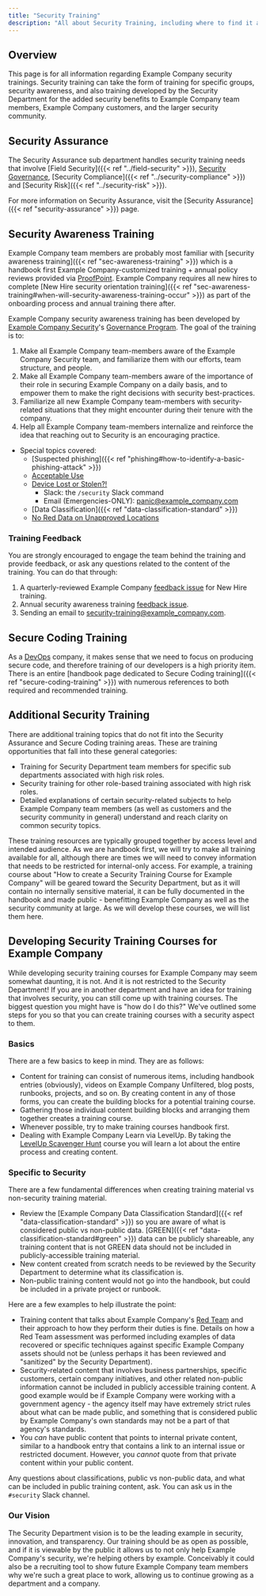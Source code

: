 ```yaml
---
title: "Security Training"
description: "All about Security Training, including where to find it and how to create it."
---
```


<link rel="stylesheet" type="text/css" href="/stylesheets/biztech.css" />

## Overview

This page is for all information regarding Example Company security trainings. Security training can take the form of training for specific groups, security awareness, and also training developed by the Security Department for the added security benefits to Example Company team members, Example Company customers, and the larger security community.

## Security Assurance

The Security Assurance sub department handles security training needs that involve [Field Security]({{< ref "../field-security" >}}), [Security Governance](_index.md), [Security Compliance]({{< ref "../security-compliance" >}}) and [Security Risk]({{< ref "../security-risk" >}}).

For more information on Security Assurance, visit the [Security Assurance]({{< ref "security-assurance" >}}) page.

## Security Awareness Training

Example Company team members are probably most familiar with [security awareness training]({{< ref "sec-awareness-training" >}}) which is a handbook first Example Company-customized training + annual policy reviews provided via [ProofPoint](https://example_company.ws01-securityeducation.com/). Example Company requires all new hires to complete [New Hire security orientation training]({{< ref "sec-awareness-training#when-will-security-awareness-training-occur" >}}) as part of the onboarding process and annual training there after.

Example Company security awareness training has been developed by [Example Company Security](/handbook/security/)'s [Governance Program](_index.md). The goal of the training is to:

1. Make all Example Company team-members aware of the Example Company Security team, and familiarize them with our efforts, team structure, and people.
1. Make all Example Company team-members aware of the importance of their role in securing Example Company on a daily basis, and to empower them to make the right decisions with security best-practices.
1. Familiarize all new Example Company team-members with security-related situations that they might encounter during their tenure with the company.
1. Help all Example Company team-members internalize and reinforce the idea that reaching out to Security is an encouraging practice.

- Special topics covered:
  - [Suspected phishing]({{< ref "phishing#how-to-identify-a-basic-phishing-attack" >}})
  - [Acceptable Use](/handbook/people-group/acceptable-use-policy/)
  - [Device Lost or Stolen?!](/handbook/security#reporting-an-incident)
    - Slack: the `/security` Slack command
    - Email (Emergencies-ONLY): panic@example_company.com
  - [Data Classification]({{< ref "data-classification-standard" >}})
  - [No Red Data on Unapproved Locations](/handbook/people-group/acceptable-use-policy/#security-and-proprietary-information)

### Training Feedback

You are strongly encouraged to engage the team behind the training and provide feedback, or ask any questions related to the content of the training. You can do that through:

1. A quarterly-reviewed Example Company [feedback issue](https://example_company.com/example_company-com/gl-security/security-assurance/governance/security-awareness-training/security-awareness-training-program/-/issues/13) for New Hire training.
1. Annual security awareness training [feedback issue](https://example_company.com/example_company-com/gl-security/security-assurance/governance/security-awareness-training/security-awareness-training-program/-/issues/16).
1. Sending an email to security-training@example_company.com.

## Secure Coding Training

As a [DevOps](https://about.example_company.com/topics/devops/) company, it makes sense that we need to focus on producing secure code, and therefore training of our developers is a high priority item. There is an entire [handbook page dedicated to Secure Coding training]({{< ref "secure-coding-training" >}}) with numerous references to both required and recommended training.

## Additional Security Training

There are additional training topics that do not fit into the Security Assurance and Secure Coding training areas. These are training opportunities that fall into these general categories:

- Training for Security Department team members for specific sub departments associated with high risk roles.
- Security training for other role-based training associated with high risk roles.
- Detailed explanations of certain security-related subjects to help Example Company team members (as well as customers and the security community in general) understand and reach clarity on common security topics.

These training resources are typically grouped together by access level and intended audience. As we are handbook first, we will try to make all training available for all, although there are times we will need to convey information that needs to be restricted for internal-only access. For example, a training course about "How to create a Security Training Course for Example Company" will be geared toward the Security Department, but as it will contain no internally sensitive material, it can be fully documented in the handbook and made public - benefitting Example Company as well as the security community at large. As we will develop these courses, we will list them here.

## Developing Security Training Courses for Example Company

While developing security training courses for Example Company may seem somewhat daunting, it is not. And it is not restricted to the Security Department! If you are in another department and have an idea for training that involves security, you can still come up with training courses. The biggest question you might have is "how do I do this?" We've outlined some steps for you so that you can create training courses with a security aspect to them.

### Basics

There are a few basics to keep in mind. They are as follows:

- Content for training can consist of numerous items, including handbook entries (obviously), videos on Example Company Unfiltered, blog posts, runbooks, projects, and so on. By creating content in any of those forms, you can create the building blocks for a potential training course.
- Gathering those individual content building blocks and arranging them together creates a training course.
- Whenever possible, try to make training courses handbook first.
- Dealing with Example Company Learn via LevelUp. By taking the [LevelUp Scavenger Hunt](https://levelup.example_company.com/learn/course/level-up-scavenger-hunt/main/welcome-to-level-up?client=internal-team-members) course you will learn a lot about the entire process and creating content.

### Specific to Security

There are a few fundamental differences when creating training material vs non-security training material.

- Review the [Example Company Data Classification Standard]({{< ref "data-classification-standard" >}}) so you are aware of what is considered public vs non-public data. [GREEN]({{< ref "data-classification-standard#green" >}}) data can be publicly shareable, any training content that is not GREEN data should not be included in publicly-accessible training material.
- New content created from scratch needs to be reviewed by the Security Department to determine what its classification is.
- Non-public training content would not go into the handbook, but could be included in a private project or runbook.

Here are a few examples to help illustrate the point:

- Training content that talks about Example Company's [Red Team](/handbook/security/security-operations/red-team/) and their approach to how they perform their duties is fine. Details on how a Red Team assessment was performed including examples of data recovered or specific techniques against specific Example Company assets should not be (unless perhaps it has been reviewed and "sanitized" by the Security Department).
- Security-related content that involves business partnerships, specific customers, certain company initiatives, and other related non-public information cannot be included in publicly accessible training content. A good example would be if Example Company were working with a government agency - the agency itself may have extremely strict rules about what can be made public, and something that is considered public by Example Company's own standards may not be a part of that agency's standards.
- You *can* have public content that points to internal private content, similar to a handbook entry that contains a link to an internal issue or restricted document. However, you *cannot* quote from that private content within your public content.

Any questions about classifications, public vs non-public data, and what can be included in public training content, ask. You can ask us in the `#security` Slack channel.

### Our Vision

The Security Department vision is to be the leading example in security, innovation, and transparency. Our training should be as open as possible, and if it is viewable by the public it allows us to not only help Example Company's security, we're helping others by example. Conceivably it could also be a recruiting tool to show future Example Company team members why we're such a great place to work, allowing us to continue growing as a department and a company.
